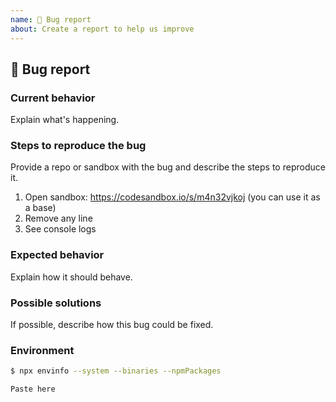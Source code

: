 ```yaml
---
name: 🐛 Bug report
about: Create a report to help us improve
---
```


<!-- Using Reakit at work? Consider asking your company to sponsor us: https://opencollective.com/reakit -->

## 🐛 Bug report

### Current behavior

Explain what's happening.

### Steps to reproduce the bug

Provide a repo or sandbox with the bug and describe the steps to reproduce it.

1. Open sandbox: https://codesandbox.io/s/m4n32vjkoj (you can use it as a base)
2. Remove any line
3. See console logs

### Expected behavior

Explain how it should behave.

### Possible solutions

If possible, describe how this bug could be fixed.

### Environment

```sh
$ npx envinfo --system --binaries --npmPackages

Paste here
```